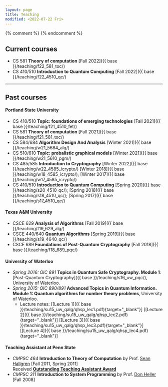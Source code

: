 ```yaml
---
layout: page
title: Teaching
modified: <2022-07-22 Fri>
---
```

{% comment %}
{% endcomment %}

## Current courses

*  CS 581 **Theory of computation** [Fall 2022]({{ base }}/teaching/f22_581_toc/)
*  CS 410/510 **Introduction to Quantum Computing** [Fall 2022]({{ base
  }}/teaching/f22_4510_qc/)
  
- - -
## Past courses

#### Portland State University
*  CS 410/510 **Topic: foundations of emerging technologies** [Fall 2021]({{ base }}/teaching/f21_4510_fet/)
*  CS 581 **Theory of computation** [Fall 2021]({{ base }}/teaching/f21_581_toc/)
*  CS 584/684 **Algorithm Design And Analysis** [Winter 2021]({{ base }}/teaching/w21_5684_alg/)
*  CS 510/610 **Topic: probalistic graphical models** [Winter 2021]({{ base }}/teaching/w21_5610_pgm/)
* CS 485/585 **Introduction to Cryptography** [Winter 2022]({{ base }}/teaching/w22_4585_icrypto/) [Winter 2018]({{ base }}/teaching/w18_4585_icrypto/); [Winter 2017]({{ base }}/teaching/w17_4585_icrypto/)
* CS 410/510 **Introduction to Quantum Computing** [Spring 2020]({{ base }}/teaching/s20_4510_qc/); [Spring 2018]({{ base }}/teaching/s18_4510_qc/); [Spring 2017]({{ base }}/teaching/s17_4510_qc/)

#### Texas A&M University
* CSCE 629 **Analysis of Algorithms** [Fall 2019]({{ base }}/teaching/f19_629_alg/)
* CSCE 440/640 **Quantum Algorithms** [Spring 2019]({{ base }}/teaching/s19_4640_qc/)
* CSCE 689 **Foundations of Post-Quantum Cryptography** [Fall 2018]({{ base }}/teaching/f18_689_pqc/)

#### University of Waterloo 
*   _Spring 2016: QIC 891_ **Topics in Quantum Safe Cryptography. Module 1**: [Post-Quantum Cryptography]({{ base }}/teaching/s16_uw_pqc/), University of Waterloo.
*   _Spring 2015: QIC 890/891_ **Advanced Topics in Quantum Information. Module 1: Quantum algorithms for number theory problems**, University of Waterloo.
    *   Lecture notes: [[Lecture 1]({{ base
        }}/teaching/su15_uw_qalg/qhsp_lec1.pdf){target="_blank"}]
        [[Lecture 2]({{ base
        }}/teaching/su15_uw_qalg/qhsp_lec2.pdf){target="_blank"}]
        [[Lecture 3]({{ base
        }}/teaching/su15_uw_qalg/qhsp_lec3.pdf){target="_blank"}]
        [[Lecture 4]({{ base
        }}/teaching/su15_uw_qalg/qhsp_lec4.pdf){target="_blank"}]
		
#### Teaching Assistant at Penn State 
*   _CMPSC 464_ **Introduction to Theory of Computation** by Prof. [Sean Hallgren](http://www.cse.psu.edu/~hallgren) [Fall 2011, Spring 2011]  
        Received [**Outstanding Teaching Assistant Award**]({{base}}/files/docs/2012_ta_award.pdf?attredirects=0)
*   _CMPSC 311_ **Introduction to System Programming** by Prof. [Don Heller](http://www.cse.psu.edu/~dheller/cmpsc311/) [Fall 2008]
